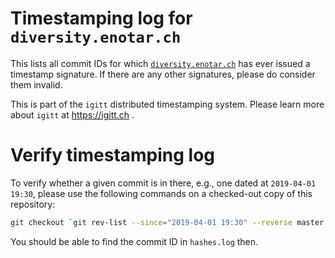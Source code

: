 # Timestamping log for `diversity.enotar.ch`

This lists all commit IDs for which
[`diversity.enotar.ch`](https://diversity.enotar.ch) has ever issued a timestamp
signature. If there are any other signatures, please do consider them invalid.

This is part of the `igitt` distributed timestamping system. Please learn more
about `igitt` at https://igitt.ch .

# Verify timestamping log

To verify whether a given commit is in there, e.g., one dated at `2019-04-01
19:30`, please use the following commands on a checked-out copy of this repository:

```sh
git checkout `git rev-list --since="2019-04-01 19:30" --reverse master | head -1`
```

You should be able to find the commit ID in `hashes.log` then.
